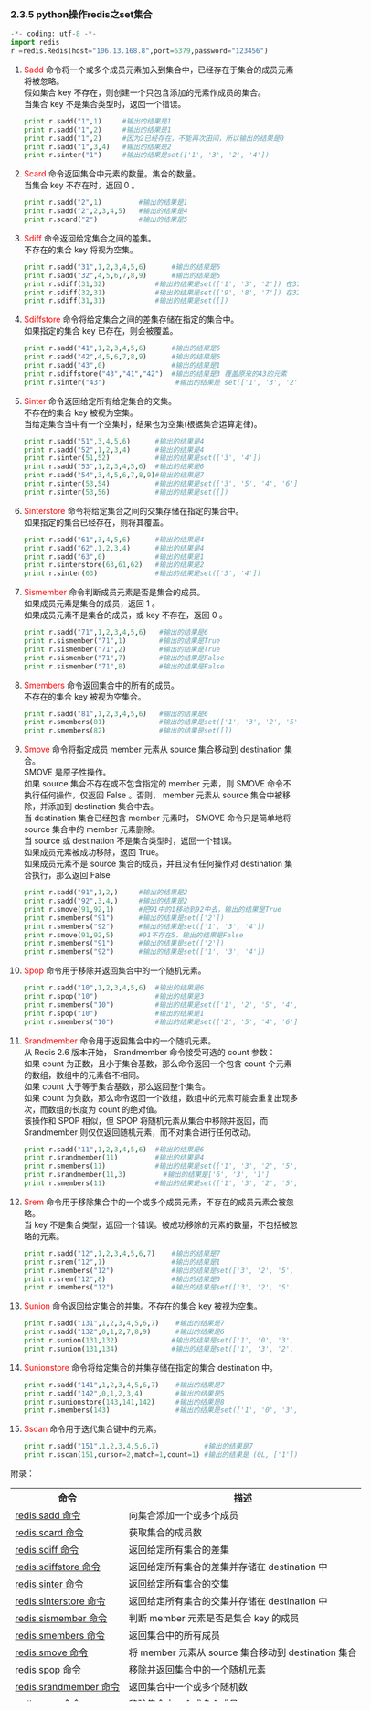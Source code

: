 ### 2.3.5 python操作redis之set集合
```python
-*- coding: utf-8 -*-
import redis
r =redis.Redis(host="106.13.168.8",port=6379,password="123456")
```


1. <font color="red">Sadd </font>命令将一个或多个成员元素加入到集合中，已经存在于集合的成员元素将被忽略。<br>
   假如集合 key 不存在，则创建一个只包含添加的元素作成员的集合。<br>当集合 key 不是集合类型时，返回一个错误。

   ```python
   print r.sadd("1",1)     #输出的结果是1
   print r.sadd("1",2)     #输出的结果是1
   print r.sadd("1",2)     #因为2已经存在，不能再次田间，所以输出的结果是0
   print r.sadd("1",3,4)   #输出的结果是2
   print r.sinter("1")     #输出的结果是set(['1', '3', '2', '4'])
   ```

2. <font color="red">Scard </font>命令返回集合中元素的数量。集合的数量。<br>当集合 key 不存在时，返回 0 。

   ```python
   print r.sadd("2",1)         #输出的结果是1
   print r.sadd("2",2,3,4,5)   #输出的结果是4
   print r.scard("2")          #输出的结果是5
   ```

3. <font color="red">Sdiff </font>命令返回给定集合之间的差集。<br>不存在的集合 key 将视为空集。

   ```python
   print r.sadd("31",1,2,3,4,5,6)      #输出的结果是6
   print r.sadd("32",4,5,6,7,8,9)      #输出的结果是6
   print r.sdiff(31,32)            #输出的结果是set(['1', '3', '2']) 在31不在32内元素
   print r.sdiff(32,31)            #输出的结果是set(['9', '8', '7']) 在32不在31内元素
   print r.sdiff(31,31)            #输出的结果是set([])
   ```

4. <font color="red">Sdiffstore </font>命令将给定集合之间的差集存储在指定的集合中。<br>如果指定的集合 key 已存在，则会被覆盖。

   ```python
   print r.sadd("41",1,2,3,4,5,6)      #输出的结果是6
   print r.sadd("42",4,5,6,7,8,9)      #输出的结果是6
   print r.sadd("43",0)                #输出的结果是1
   print r.sdiffstore("43","41","42")  #输出的结果是3 覆盖原来的43的元素
   print r.sinter("43")                 #输出的结果是 set(['1', '3', '2'])
   ```

5. <font color="red">Sinter</font> 命令返回给定所有给定集合的交集。 <br>不存在的集合 key 被视为空集。 <br>当给定集合当中有一个空集时，结果也为空集(根据集合运算定律)。

   ```python
   print r.sadd("51",3,4,5,6)      #输出的结果是4
   print r.sadd("52",1,2,3,4)      #输出的结果是4
   print r.sinter(51,52)           #输出的结果是set(['3', '4'])
   print r.sadd("53",1,2,3,4,5,6)  #输出的结果是6
   print r.sadd("54",3,4,5,6,7,8,9)#输出的结果是7
   print r.sinter(53,54)           #输出的结果是set(['3', '5', '4', '6'])
   print r.sinter(53,56)           #输出的结果是set([])
   ```

6. <font color="red">Sinterstore </font>命令将给定集合之间的交集存储在指定的集合中。<br>如果指定的集合已经存在，则将其覆盖。

   ```python
   print r.sadd("61",3,4,5,6)      #输出的结果是4
   print r.sadd("62",1,2,3,4)      #输出的结果是4
   print r.sadd("63",0)            #输出的结果是1
   print r.sinterstore(63,61,62)   #输出的结果是2
   print r.sinter(63)              #输出的结果是set(['3', '4'])
   ```

7. <font color="red">Sismember</font> 命令判断成员元素是否是集合的成员。<br>
   如果成员元素是集合的成员，返回 1 。 <br>如果成员元素不是集合的成员，或 key 不存在，返回 0 。
   ```python
   print r.sadd("71",1,2,3,4,5,6)   #输出的结果是6
   print r.sismember("71",1)        #输出的结果是True
   print r.sismember("71",2)        #输出的结果是True
   print r.sismember("71",7)        #输出的结果是False
   print r.sismember("71",8)        #输出的结果是False
   ```

8. <font color="red">Smembers</font> 命令返回集合中的所有的成员。<br> 不存在的集合 key 被视为空集合。

   ```python
   print r.sadd("81",1,2,3,4,5,6)   #输出的结果是6
   print r.smembers(81)             #输出的结果是set(['1', '3', '2', '5', '4', '6'])
   print r.smembers(82)             #输出的结果是set([])
   ```

9. <font color="red">Smove</font> 命令将指定成员 member 元素从 source 集合移动到 destination 集合。<br>
   SMOVE 是原子性操作。<br>如果 source 集合不存在或不包含指定的 member 元素，则 SMOVE 命令不执行任何操作，仅返回 False 。否则， member 元素从 source 集合中被移除，并添加到 destination 集合中去。<br>
   当 destination 集合已经包含 member 元素时， SMOVE 命令只是简单地将 source 集合中的 member 元素删除。<br>
   当 source 或 destination 不是集合类型时，返回一个错误。<br>
   如果成员元素被成功移除，返回 True。 <br>如果成员元素不是 source 集合的成员，并且没有任何操作对 destination 集合执行，那么返回 False<br>
   
   ```python
   print r.sadd("91",1,2,)     #输出的结果是2
   print r.sadd("92",3,4,)     #输出的结果是2
   print r.smove(91,92,1)      #把91中的1移动到92中去，输出的结果是True
   print r.smembers("91")      #输出的结果是set(['2'])
   print r.smembers("92")      #输出的结果是set(['1', '3', '4'])
   print r.smove(91,92,5)      #91不存在5，输出的结果是False
   print r.smembers("91")      #输出的结果是set(['2'])
   print r.smembers("92")      #输出的结果是set(['1', '3', '4'])
   ```
   
10. <font color="red">Spop </font>命令用于移除并返回集合中的一个随机元素。

    ```python
    print r.sadd("10",1,2,3,4,5,6)  #输出的结果是6
    print r.spop("10")              #输出的结果是3
    print r.smembers("10")          #输出的结果是set(['1', '2', '5', '4', '6'])
    print r.spop("10")              #输出的结果是1
    print r.smembers("10")          #输出的结果是set(['2', '5', '4', '6'])
    ```

11. <font color="red">Srandmember</font> 命令用于返回集合中的一个随机元素。<br>
    从 Redis 2.6 版本开始， Srandmember 命令接受可选的 count 参数：<br>
    如果 count 为正数，且小于集合基数，那么命令返回一个包含 count 个元素的数组，数组中的元素各不相同。<br>如果 count 大于等于集合基数，那么返回整个集合。<br>
    如果 count 为负数，那么命令返回一个数组，数组中的元素可能会重复出现多次，而数组的长度为 count 的绝对值。<br>
    该操作和 SPOP 相似，但 SPOP 将随机元素从集合中移除并返回，而 Srandmember 则仅仅返回随机元素，而不对集合进行任何改动。

    ```python
    print r.sadd("11",1,2,3,4,5,6)  #输出的结果是6
    print r.srandmember(11)         #输出的结果是4
    print r.smembers(11)            #输出的结果是set(['1', '3', '2', '5', '4', '6'])
    print r.srandmember(11,3)         #输出的结果是['6', '3', '1']
    print r.smembers(11)            #输出的结果是set(['1', '3', '2', '5', '4', '6'])
    ```

12. <font color="red">Srem</font> 命令用于移除集合中的一个或多个成员元素，不存在的成员元素会被忽略。<br>
    当 key 不是集合类型，返回一个错误。被成功移除的元素的数量，不包括被忽略的元素。
    ```python
    print r.sadd("12",1,2,3,4,5,6,7)    #输出的结果是7
    print r.srem("12",1)                #输出的结果是1
    print r.smembers("12")              #输出的结果是set(['3', '2', '5', '4', '7', '6'])
    print r.srem("12",8)                #输出的结果是0
    print r.smembers("12")              #输出的结果是set(['3', '2', '5', '4', '7', '6'])
    ```

13. <font color="red">Sunion</font> 命令返回给定集合的并集。不存在的集合 key 被视为空集。

    ```python
    print r.sadd("131",1,2,3,4,5,6,7)    #输出的结果是7
    print r.sadd("132",0,1,2,7,8,9)      #输出的结果是6
    print r.sunion(131,132)             #输出的结果是set(['1', '0', '3', '2', '5', '4', '7', '6', '9', '8'])
    print r.sunion(131,134)             #输出的结果是set(['1', '3', '2', '5', '4', '7', '6'])
    ```

14. <font color="red">Sunionstore</font> 命令将给定集合的并集存储在指定的集合 destination 中。

    ```python
    print r.sadd("141",1,2,3,4,5,6,7)    #输出的结果是7
    print r.sadd("142",0,1,2,3,4)        #输出的结果是5
    print r.sunionstore(143,141,142)     #输出的结果是8
    print r.smembers(143)                #输出的结果是set(['1', '0', '3', '2', '5', '4', '7', '6'])
    ```

15. <font color="red">Sscan</font> 命令用于迭代集合键中的元素。

    ```python
    print r.sadd("151",1,2,3,4,5,6,7)           #输出的结果是7
    print r.sscan(151,cursor=2,match=1,count=1) #输出的结果是 (0L, ['1'])
    ```

<p>附录：</p>
<p></p>
<table class="table table-bordered table-striped" style="height: 373px; width: 1048px;">
<tr><th class="eye-protector-processed">命令</th><th class="eye-protector-processed">描述</th></tr>
<tr>
<td><a href="http://www.redis.net.cn/order/3594.html">redis sadd 命令</a></td>
<td>向集合添加一个或多个成员</td>
</tr>
<tr>
<td class="eye-protector-processed"><a href="http://www.redis.net.cn/order/3595.html">redis scard 命令</a></td>
<td class="eye-protector-processed">获取集合的成员数</td>
</tr>
<tr>
<td><a href="http://www.redis.net.cn/order/3596.html">redis sdiff 命令</a></td>
<td>返回给定所有集合的差集</td>
</tr>
<tr>
<td class="eye-protector-processed"><a href="http://www.redis.net.cn/order/3597.html">redis sdiffstore 命令</a></td>
<td class="eye-protector-processed">返回给定所有集合的差集并存储在 destination 中</td>
</tr>
<tr>
<td><a href="http://www.redis.net.cn/order/3598.html">redis sinter 命令</a></td>
<td>返回给定所有集合的交集</td>
</tr>
<tr>
<td class="eye-protector-processed"><a href="http://www.redis.net.cn/order/3599.html">redis sinterstore 命令</a></td>
<td class="eye-protector-processed">返回给定所有集合的交集并存储在 destination 中</td>
</tr>
<tr>
<td><a href="http://www.redis.net.cn/order/3600.html">redis sismember 命令</a></td>
<td>判断 member 元素是否是集合 key 的成员</td>
</tr>
<tr>
<td class="eye-protector-processed"><a href="http://www.redis.net.cn/order/3601.html">redis smembers 命令</a></td>
<td class="eye-protector-processed">返回集合中的所有成员</td>
</tr>
<tr>
<td><a href="http://www.redis.net.cn/order/3602.html">redis smove 命令</a></td>
<td>将 member 元素从 source 集合移动到 destination 集合</td>
</tr>
<tr>
<td class="eye-protector-processed"><a href="http://www.redis.net.cn/order/3603.html">redis spop 命令</a></td>
<td class="eye-protector-processed">移除并返回集合中的一个随机元素</td>
</tr>
<tr>
<td><a href="http://www.redis.net.cn/order/3604.html">redis srandmember 命令</a></td>
<td>返回集合中一个或多个随机数</td>
</tr>
<tr>
<td class="eye-protector-processed"><a href="http://www.redis.net.cn/order/3605.html">redis srem 命令</a></td>
<td class="eye-protector-processed">移除集合中一个或多个成员</td>
</tr>
<tr>
<td><a href="http://www.redis.net.cn/order/3606.html">redis sunion 命令</a></td>
<td>返回所有给定集合的并集</td>
</tr>
<tr>
<td class="eye-protector-processed"><a href="http://www.redis.net.cn/order/3607.html">redis sunionstore 命令</a></td>
<td class="eye-protector-processed">所有给定集合的并集存储在 destination 集合中</td>
</tr>
<tr>
<td><a href="http://www.redis.net.cn/order/3608.html">redis sscan 命令</a></td>
<td>迭代集合中的元素</td>
</tr>
</table>
